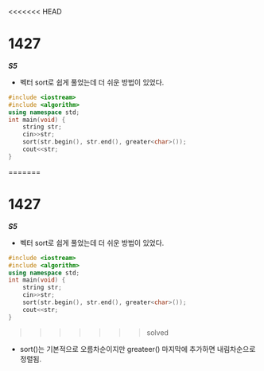 <<<<<<< HEAD
# 1427
***S5***
- 벡터 sort로 쉽게 풀었는데 더 쉬운 방법이 있었다.
~~~cpp
#include <iostream>
#include <algorithm>
using namespace std;
int main(void) {
    string str;
    cin>>str;
    sort(str.begin(), str.end(), greater<char>());
    cout<<str;
}
~~~
=======
# 1427
***S5***
- 벡터 sort로 쉽게 풀었는데 더 쉬운 방법이 있었다.
~~~cpp
#include <iostream>
#include <algorithm>
using namespace std;
int main(void) {
    string str;
    cin>>str;
    sort(str.begin(), str.end(), greater<char>());
    cout<<str;
}
~~~
>>>>>>> solved
- sort()는 기본적으로 오름차순이지만 greateer<type>() 마지막에 추가하면 내림차순으로 정렬됨.